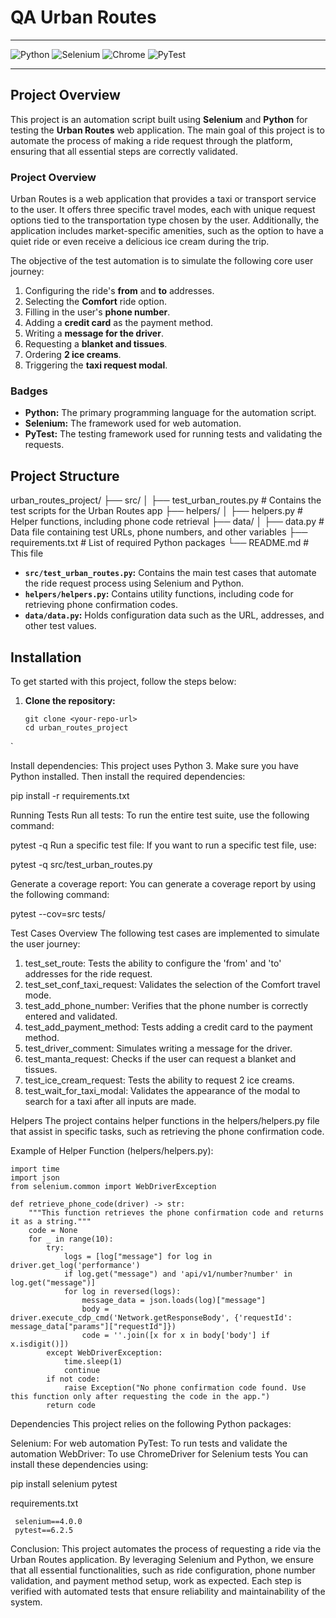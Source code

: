 # QA Urban Routes
---
![Python](https://img.shields.io/badge/Python-3.x-blue.svg) ![Selenium](https://img.shields.io/badge/Selenium-4.x-orange.svg) ![Chrome](https://img.shields.io/badge/Chrome-Driver-green.svg) ![PyTest](https://img.shields.io/badge/PyTest-v6.2.x-blueviolet.svg)

---
## Project Overview

This project is an automation script built using **Selenium** and **Python** for testing the **Urban Routes** web application. The main goal of this project is to automate the process of making a ride request through the platform, ensuring that all essential steps are correctly validated.

### Project Overview

Urban Routes is a web application that provides a taxi or transport service to the user. It offers three specific travel modes, each with unique request options tied to the transportation type chosen by the user. Additionally, the application includes market-specific amenities, such as the option to have a quiet ride or even receive a delicious ice cream during the trip.

The objective of the test automation is to simulate the following core user journey:

1. Configuring the ride's **from** and **to** addresses.
2. Selecting the **Comfort** ride option.
3. Filling in the user's **phone number**.
4. Adding a **credit card** as the payment method.
5. Writing a **message for the driver**.
6. Requesting a **blanket and tissues**.
7. Ordering **2 ice creams**.
8. Triggering the **taxi request modal**.

### Badges

- **Python:** The primary programming language for the automation script.
- **Selenium:** The framework used for web automation.
- **PyTest:** The testing framework used for running tests and validating the requests.

## Project Structure
urban_routes_project/
├── src/
│ ├── test_urban_routes.py # Contains the test scripts for the Urban Routes app
├── helpers/
│ ├── helpers.py # Helper functions, including phone code retrieval
├── data/
│ ├── data.py # Data file containing test URLs, phone numbers, and other variables
├── requirements.txt # List of required Python packages
└── README.md # This file

- **`src/test_urban_routes.py`:** Contains the main test cases that automate the ride request process using Selenium and Python.
- **`helpers/helpers.py`:** Contains utility functions, including code for retrieving phone confirmation codes.
- **`data/data.py`:** Holds configuration data such as the URL, addresses, and other test values.

## Installation

To get started with this project, follow the steps below:

1. **Clone the repository:**
   ```
   git clone <your-repo-url>
   cd urban_routes_project
`

Install dependencies:
This project uses Python 3. Make sure you have Python installed. Then install the required dependencies:

pip install -r requirements.txt

Running Tests
Run all tests:
To run the entire test suite, use the following command:


pytest -q
Run a specific test file:
If you want to run a specific test file, use:


pytest -q src/test_urban_routes.py

Generate a coverage report:
You can generate a coverage report by using the following command:


pytest --cov=src tests/

Test Cases Overview
The following test cases are implemented to simulate the user journey:

1. test_set_route: Tests the ability to configure the 'from' and 'to' addresses for the ride request.
2. test_set_conf_taxi_request: Validates the selection of the Comfort travel mode.
3. test_add_phone_number: Verifies that the phone number is correctly entered and validated.
4. test_add_payment_method: Tests adding a credit card to the payment method.
5. test_driver_comment: Simulates writing a message for the driver.
6. test_manta_request: Checks if the user can request a blanket and tissues.
7. test_ice_cream_request: Tests the ability to request 2 ice creams.
8. test_wait_for_taxi_modal: Validates the appearance of the modal to search for a taxi after all inputs are made.

Helpers
The project contains helper functions in the helpers/helpers.py file that assist in specific tasks, such as retrieving the phone confirmation code.

Example of Helper Function (helpers/helpers.py):
```
import time
import json
from selenium.common import WebDriverException

def retrieve_phone_code(driver) -> str:
    """This function retrieves the phone confirmation code and returns it as a string."""
    code = None
    for _ in range(10):
        try:
            logs = [log["message"] for log in driver.get_log('performance') 
            if log.get("message") and 'api/v1/number?number' in log.get("message")]
            for log in reversed(logs):
                message_data = json.loads(log)["message"]
                body = driver.execute_cdp_cmd('Network.getResponseBody', {'requestId': message_data["params"]["requestId"]})
                code = ''.join([x for x in body['body'] if x.isdigit()])
        except WebDriverException:
            time.sleep(1)
            continue
        if not code:
            raise Exception("No phone confirmation code found. Use this function only after requesting the code in the app.")
        return code
```
Dependencies
This project relies on the following Python packages:

Selenium: For web automation
PyTest: To run tests and validate the automation
WebDriver: To use ChromeDriver for Selenium tests
You can install these dependencies using:

pip install selenium pytest

requirements.txt
```
 selenium==4.0.0
 pytest==6.2.5
````


Conclusion:
This project automates the process of requesting a ride via the Urban Routes application. By leveraging Selenium and Python, we ensure that all essential functionalities, such as ride configuration, phone number validation, and payment method setup, work as expected. Each step is verified with automated tests that ensure reliability and maintainability of the system.
